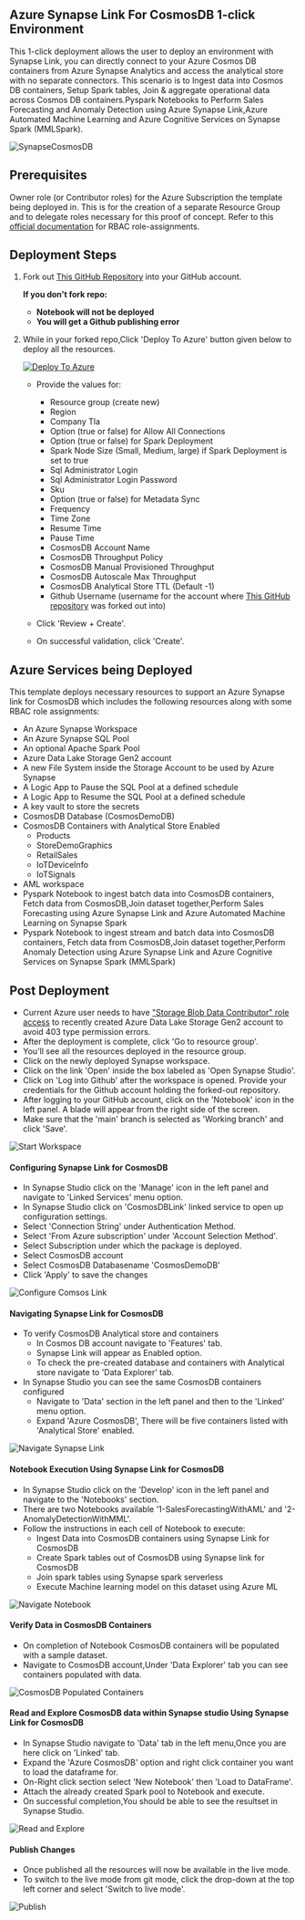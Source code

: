 ## Azure Synapse Link For CosmosDB 1-click Environment
This 1-click deployment allows the user to deploy an environment with Synapse Link, you can directly connect to your Azure Cosmos DB containers from Azure Synapse Analytics and access the analytical store with no separate connectors. This scenario is to Ingest data into Cosmos DB containers, Setup Spark tables, Join & aggregate operational data across Cosmos DB containers.Pyspark Notebooks to Perform Sales Forecasting and Anomaly Detection using Azure Synapse Link,Azure Automated Machine Learning and Azure Cognitive Services on Synapse Spark (MMLSpark).

![SynapseCosmosDB](https://github.com/Azure/Test-Drive-Synapse-Link-For-CosmosDB-With-1-Click/blob/main/images/synapse-cosmosdb.png)

## Prerequisites

Owner role (or Contributor roles) for the Azure Subscription the template being deployed in. This is for the creation of a separate Resource Group and to delegate roles necessary for this proof of concept. Refer to this [official documentation](https://docs.microsoft.com/en-us/azure/role-based-access-control/role-assignments-steps) for RBAC role-assignments.

## Deployment Steps
1. Fork out [This GitHub Repository](https://github.com/Azure/Test-Drive-Synapse-Link-For-CosmosDB-With-1-Click) into your GitHub account. 
    
   **If you don't fork repo:** 
   + **Notebook will not be deployed**
   + **You will get a Github publishing error**
   
   
  <!--  ![Fork](https://raw.githubusercontent.com/Azure/Test-Drive-Synapse-Link-For-CosmosDB-With-1-Click/main/images/4.gif) -->
 
2. While in your forked repo,Click 'Deploy To Azure' button given below to deploy all the resources.

    [![Deploy To Azure](https://raw.githubusercontent.com/Azure/azure-quickstart-templates/master/1-CONTRIBUTION-GUIDE/images/deploytoazure.svg?sanitize=true)](https://portal.azure.com/#create/Microsoft.Template/uri/https%3A%2F%2Fraw.githubusercontent.com%2FAzure%2FTest-Drive-Synapse-Link-For-CosmosDB-With-1-Click%2Fmain%2Fazuredeploy.json)

   - Provide the values for:

     - Resource group (create new)
     - Region
     - Company Tla
     - Option (true or false) for Allow All Connections
     - Option (true or false) for Spark Deployment
     - Spark Node Size (Small, Medium, large) if Spark Deployment is set to true
     - Sql Administrator Login
     - Sql Administrator Login Password
     - Sku
     - Option (true or false) for Metadata Sync
     - Frequency
     - Time Zone
     - Resume Time
     - Pause Time
     - CosmosDB Account Name
     - CosmosDB Throughput Policy
     - CosmosDB Manual Provisioned Throughput
     - CosmosDB Autoscale Max Throughput
     - CosmosDB Analytical Store TTL (Default -1)
     - Github Username (username for the account where [This GitHub repository](https://github.com/Azure/Test-Drive-Synapse-Link-For-CosmosDB-With-1-Click) was forked out into)

   - Click 'Review + Create'.
   - On successful validation, click 'Create'.

## Azure Services being Deployed
This template deploys necessary resources to support an Azure Synapse link for CosmosDB which includes the following resources along with some RBAC role assignments:

- An Azure Synapse Workspace 
- An Azure Synapse SQL Pool
- An optional Apache Spark Pool
- Azure Data Lake Storage Gen2 account
- A new File System inside the Storage Account to be used by Azure Synapse
- A Logic App to Pause the SQL Pool at a defined schedule
- A Logic App to Resume the SQL Pool at a defined schedule
- A key vault to store the secrets
- CosmosDB Database (CosmosDemoDB)
- CosmosDB Containers with Analytical Store Enabled
  - Products
  - StoreDemoGraphics
  - RetailSales
  - IoTDeviceInfo
  - IoTSignals
- AML workspace
- Pyspark Notebook to ingest batch data into CosmosDB containers, Fetch data from CosmosDB,Join dataset together,Perform Sales Forecasting using Azure Synapse Link and Azure Automated Machine Learning on Synapse Spark 
- Pyspark Notebook to ingest stream and batch data into CosmosDB containers, Fetch data from CosmosDB,Join dataset together,Perform Anomaly Detection using Azure Synapse Link and Azure Cognitive Services on Synapse Spark (MMLSpark)

<!-- The data pipeline inside the Synapse Workspace gets New York Taxi trip and fare data, joins them and perform aggregations on them to give the final aggregated results. Other resources include datasets, linked services and dataflows. All resources are completely parameterized and all the secrets are stored in the key vault. These secrets are fetched inside the linked services using key vault linked service. The Logic App will check for Active Queries. If there are active queries, it will wait 5 minutes and check again until there are none before pausing -->

## Post Deployment
- Current Azure user needs to have ["Storage Blob Data Contributor" role access](https://docs.microsoft.com/en-us/azure/synapse-analytics/get-started-add-admin#azure-rbac-role-assignments-on-the-workspaces-primary-storage-account) to recently created Azure Data Lake Storage Gen2 account to avoid 403 type permission errors.
- After the deployment is complete, click 'Go to resource group'.
- You'll see all the resources deployed in the resource group.
- Click on the newly deployed Synapse workspace.
- Click on the link 'Open' inside the box labeled as 'Open Synapse Studio'.
- Click on 'Log into Github' after the workspace is opened. Provide your credentials for the Github account holding the forked-out repository.
- After logging to your GitHub account, click on the 'Notebook' icon in the left panel. A blade will appear from the right side of the screen.
- Make sure that the 'main' branch is selected as 'Working branch' and click 'Save'.

![Start Workspace](https://github.com/Azure/Test-Drive-Synapse-Link-For-CosmosDB-With-1-Click/blob/main/images/Start_Workspace2.gif)

#### Configuring Synapse Link for CosmosDB
- In Synapse Studio click on the 'Manage' icon in the left panel and navigate to 'Linked Services' menu option.
- In Synapse Studio click on 'CosmosDBLink' linked service to open up configuration settings.
- Select 'Connection String' under Authentication Method.
- Select 'From Azure subscription' under 'Account Selection Method'.
- Select Subscription under which the package is deployed.
- Select CosmosDB account
- Select CosmosDB Databasename 'CosmosDemoDB'
- Click 'Apply' to save the changes

![Configure Comsos Link](https://github.com/Azure/Test-Drive-Synapse-Link-For-CosmosDB-With-1-Click/blob/main/images/Configure_CosmosLink3.gif)

#### Navigating Synapse Link for CosmosDB
- To verify CosmosDB Analytical store and containers
  - In Cosmos DB account navigate to 'Features' tab. 
  - Synapse Link will appear as Enabled option.
  - To check the pre-created database and containers with Analytical store navigate to 'Data Explorer' tab.
- In Synapse Studio you can see the same CosmosDB containers configured 
  - Navigate to 'Data' section in the left panel and then to the 'Linked' menu option.
  - Expand 'Azure CosmosDB', There will be five containers listed with 'Analytical Store' enabled.

![Navigate Synapse Link](https://github.com/Azure/Test-Drive-Synapse-Link-For-CosmosDB-With-1-Click/blob/main/images/Navigate_Synapse_Link3.gif)

#### Notebook Execution Using Synapse Link for CosmosDB
- In Synapse Studio click on the 'Develop' icon in the left panel and navigate to the 'Notebooks' section.
- There are two Notebooks available '1-SalesForecastingWithAML' and '2-AnomalyDetectionWithMML'.
- Follow the instructions in each cell of Notebook to execute:
  - Ingest Data into CosmosDB containers using Synapse Link for CosmosDB
  - Create Spark tables out of CosmosDB using Synapse link for CosmosDB
  - Join spark tables using Synapse spark serverless
  - Execute Machine learning model on this dataset using Azure ML

![Navigate Notebook](https://github.com/Azure/Test-Drive-Synapse-Link-For-CosmosDB-With-1-Click/blob/main/images/Navigate_Notebook4.gif)

#### Verify Data in CosmosDB Containers
- On completion of Notebook CosmosDB containers will be populated with a sample dataset.
- Navigate to CosmosDB account,Under 'Data Explorer' tab you can see containers populated with data.

![CosmosDB Populated Containers](https://github.com/Azure/Test-Drive-Synapse-Link-For-CosmosDB-With-1-Click/blob/main/images/CosmosDB_Containers_Data2.gif)

#### Read and Explore CosmosDB data within Synapse studio Using Synapse Link for CosmosDB
- In Synapse Studio navigate to 'Data' tab in the left menu,Once you are here click on 'Linked' tab.
- Expand the 'Azure CosmosDB' option and right click container you want to load the dataframe for.
- On-Right click section select 'New Notebook' then 'Load to DataFrame'.
- Attach the already created Spark pool to Notebook and execute.
- On successful completion,You should be able to see the resultset in Synapse Studio.

![Read and Explore](https://github.com/Azure/Test-Drive-Synapse-Link-For-CosmosDB-With-1-Click/blob/main/images/Read_Container2.gif)

#### Publish Changes
- Once published all the resources will now be available in the live mode.
- To switch to the live mode from git mode, click the drop-down at the top left corner and select 'Switch to live mode'.

![Publish](https://github.com/Azure/Test-Drive-Synapse-Link-For-CosmosDB-With-1-Click/blob/main/images/Publish3.gif)

